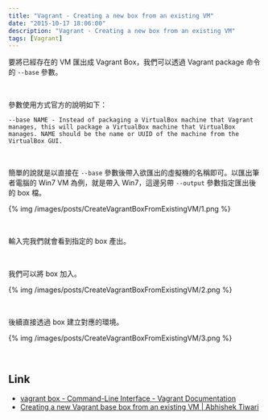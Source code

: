 ```yaml
---
title: "Vagrant - Creating a new box from an existing VM"
date: "2015-10-17 18:06:00"
description: "Vagrant - Creating a new box from an existing VM"
tags: [Vagrant]
---
```



要將已經存在的 VM 匯出成 Vagrant Box，我們可以透過 Vagrant package 命令的 `--base` 參數。  

<!-- More -->

<br/>


參數使用方式官方的說明如下： 
 
    --base NAME - Instead of packaging a VirtualBox machine that Vagrant manages, this will package a VirtualBox machine that VirtualBox manages. NAME should be the name or UUID of the machine from the VirtualBox GUI.

<br/>


簡單的說就是以直接在 `--base` 參數後帶入欲匯出的虛擬機的名稱即可。以匯出筆者電腦的 Win7 VM 為例，就是帶入 Win7，這邊另帶 `--output` 參數指定匯出後的 box 檔。  

{% img /images/posts/CreateVagrantBoxFromExistingVM/1.png %}

<br/>


輸入完我們就會看到指定的 box 產出。  

<br/>


我們可以將 box 加入。  

{% img /images/posts/CreateVagrantBoxFromExistingVM/2.png %}

<br/>


後續直接透過 box 建立對應的環境。   

{% img /images/posts/CreateVagrantBoxFromExistingVM/3.png %}

<br/>


Link
----
* [vagrant box - Command-Line Interface - Vagrant Documentation](https://docs.vagrantup.com/v2/cli/box.html)
* [Creating a new Vagrant base box from an existing VM | Abhishek Tiwari](http://abhishek-tiwari.com/hacking/creating-a-new-vagrant-base-box-from-an-existing-vm)
